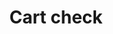 ---
title: Cart check
tags: ["cart", "check", "verify", "confirm", "shopping", "purchase", "add to cart"]
icon: cart-check
svg: '<svg xmlns="http://www.w3.org/2000/svg" width="24" height="24" fill="none" viewBox="0 0 24 24" stroke-width="1.5" stroke-linecap="round" stroke-linejoin="round" stroke="currentColor"><path d="m11 10.242 1.034 1.181c.095.109.266.1.35-.016l2.1-2.907M16.5 21a1.5 1.5 0 1 0 0-3 1.5 1.5 0 0 0 0 3m-8 0a1.5 1.5 0 1 0 0-3 1.5 1.5 0 0 0 0 3"/><path d="M3.71 5.4h15.214c1.378 0 2.373 1.27 1.995 2.548l-1.654 5.6C19.01 14.408 18.196 15 17.27 15H8.112c-.927 0-1.742-.593-1.996-1.452zm0 0L3 3"/></svg>'
---